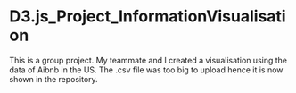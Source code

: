 # D3.js_Project_InformationVisualisation
This is a group project. My teammate and I created a visualisation using the data of Aibnb in the US.
The .csv file was too big to upload hence it is now shown in the repository.
